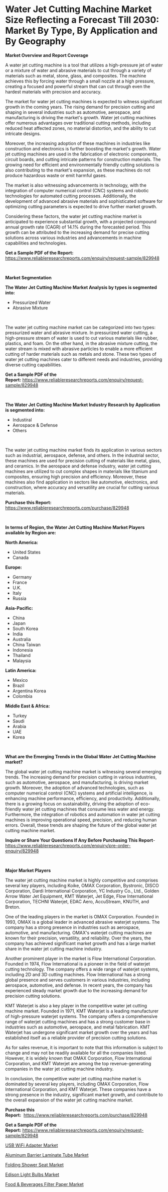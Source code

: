 <p><h1>Water Jet Cutting Machine Market Size Reflecting a Forecast Till 2030: Market By Type, By Application and By Geography</h1></p><p><strong>Market Overview and Report Coverage</strong></p>
<p><p>A water jet cutting machine is a tool that utilizes a high-pressure jet of water or a mixture of water and abrasive materials to cut through a variety of materials such as metal, stone, glass, and composites. The machine achieves this by forcing water through a small nozzle at a high pressure, creating a focused and powerful stream that can cut through even the hardest materials with precision and accuracy.</p><p>The market for water jet cutting machines is expected to witness significant growth in the coming years. The rising demand for precision cutting and shaping in several industries such as automotive, aerospace, and manufacturing is driving the market's growth. Water jet cutting machines offer numerous advantages over traditional cutting methods, including reduced heat affected zones, no material distortion, and the ability to cut intricate designs.</p><p>Moreover, the increasing adoption of these machines in industries like construction and electronics is further boosting the market's growth. Water jet cutting machines are used in the fabrication of electronic components, circuit boards, and cutting intricate patterns for construction materials. The growing need for efficient and environmentally friendly cutting solutions is also contributing to the market's expansion, as these machines do not produce hazardous waste or emit harmful gases.</p><p>The market is also witnessing advancements in technology, with the integration of computer numerical control (CNC) systems and robotic technologies for automated cutting processes. Additionally, the development of advanced abrasive materials and sophisticated software for optimizing cutting parameters is expected to drive further market growth.</p><p>Considering these factors, the water jet cutting machine market is anticipated to experience substantial growth, with a projected compound annual growth rate (CAGR) of 14.1% during the forecasted period. This growth can be attributed to the increasing demand for precise cutting solutions across various industries and advancements in machine capabilities and technologies.</p></p>
<p><strong>Get a Sample PDF of the Report:</strong> <a href="https://www.reliableresearchreports.com/enquiry/request-sample/829948">https://www.reliableresearchreports.com/enquiry/request-sample/829948</a></p>
<p>&nbsp;</p>
<p><strong>Market Segmentation</strong></p>
<p><strong>The Water Jet Cutting Machine Market Analysis by types is segmented into:</strong></p>
<p><ul><li>Pressurized Water</li><li>Abrasive Mixture</li></ul></p>
<p>&nbsp;</p>
<p><p>The water jet cutting machine market can be categorized into two types: pressurized water and abrasive mixture. In pressurized water cutting, a high-pressure stream of water is used to cut various materials like rubber, plastics, and foam. On the other hand, in the abrasive mixture cutting, the water stream is mixed with abrasive particles to enable a more efficient cutting of harder materials such as metals and stone. These two types of water jet cutting machines cater to different needs and industries, providing diverse cutting capabilities.</p></p>
<p><strong>Get a Sample PDF of the Report:</strong>&nbsp;<a href="https://www.reliableresearchreports.com/enquiry/request-sample/829948">https://www.reliableresearchreports.com/enquiry/request-sample/829948</a></p>
<p>&nbsp;</p>
<p><strong>The Water Jet Cutting Machine Market Industry Research by Application is segmented into:</strong></p>
<p><ul><li>Industiral</li><li>Aerospace & Defense</li><li>Others</li></ul></p>
<p>&nbsp;</p>
<p><p>The water jet cutting machine market finds its application in various sectors such as industrial, aerospace, defense, and others. In the industrial sector, these machines are used for precision cutting of materials like metal, glass, and ceramics. In the aerospace and defense industry, water jet cutting machines are utilized to cut complex shapes in materials like titanium and composites, ensuring high precision and efficiency. Moreover, these machines also find application in sectors like automotive, electronics, and construction, where accuracy and versatility are crucial for cutting various materials.</p></p>
<p><strong>Purchase this Report:</strong>&nbsp; <a href="https://www.reliableresearchreports.com/purchase/829948">https://www.reliableresearchreports.com/purchase/829948</a></p>
<p>&nbsp;</p>
<p><strong>In terms of Region, the Water Jet Cutting Machine Market Players available by Region are:</strong></p>
<p>
    <p> <strong> North America: </strong>
        <ul>
            <li>United States</li>
            <li>Canada</li>
        </ul>
        </p> 
    <p> <strong> Europe: </strong>
        <ul>
            <li>Germany</li>
            <li>France</li>
            <li>U.K.</li>
            <li>Italy</li>
            <li>Russia</li>
        </ul>
        </p> 
    <p> <strong> Asia-Pacific: </strong>
        <ul>
            <li>China</li>
            <li>Japan</li>
            <li>South Korea</li>
            <li>India</li>
            <li>Australia</li>
            <li>China Taiwan</li>
            <li>Indonesia</li>
            <li>Thailand</li>
            <li>Malaysia</li>
        </ul>
        </p> 
    <p> <strong> Latin America: </strong>
        <ul>
            <li>Mexico</li>
            <li>Brazil</li>
            <li>Argentina Korea</li>
            <li>Colombia</li>
        </ul>
        </p> 
    <p> <strong> Middle East & Africa: </strong>
        <ul>
            <li>Turkey</li>
            <li>Saudi</li>
            <li>Arabia</li>
            <li>UAE</li>
            <li>Korea</li>
        </ul>
    </p>
    </p>
<p>&nbsp;</p>
<p><strong>What are the Emerging Trends in the Global Water Jet Cutting Machine market?</strong></p>
<p><p>The global water jet cutting machine market is witnessing several emerging trends. The increasing demand for precision cutting in various industries, such as automotive, aerospace, and manufacturing, is driving market growth. Moreover, the adoption of advanced technologies, such as computer numerical control (CNC) systems and artificial intelligence, is enhancing machine performance, efficiency, and productivity. Additionally, there is a growing focus on sustainability, driving the adoption of eco-friendly water jet cutting machines that consume less water and energy. Furthermore, the integration of robotics and automation in water jet cutting machines is improving operational speed, precision, and reducing human errors. Overall, these trends are shaping the future of the global water jet cutting machine market.</p></p>
<p><strong>Inquire or Share Your Questions If Any Before Purchasing This Report</strong>- <a href="https://www.reliableresearchreports.com/enquiry/pre-order-enquiry/829948">https://www.reliableresearchreports.com/enquiry/pre-order-enquiry/829948</a></p>
<p>&nbsp;</p>
<p><strong>Major Market Players</strong></p>
<p><p>The water jet cutting machine market is highly competitive and comprises several key players, including Koike, OMAX Corporation, Bystronic, DISCO Corporation, Dardi International Corporation, YC Industry Co., Ltd., Golden Arrow Water Jet Equipment, KMT Waterjet, Jet Edge, Flow International Corporation, TECHNI Waterjet, EDAC Aero, AccuStream, KNUTH, and Breton.</p><p>One of the leading players in the market is OMAX Corporation. Founded in 1993, OMAX is a global leader in advanced abrasive waterjet systems. The company has a strong presence in industries such as aerospace, automotive, and manufacturing. OMAX's waterjet cutting machines are known for their precision, versatility, and reliability. Over the years, the company has achieved significant market growth and has a large market share in the water jet cutting machine industry.</p><p>Another prominent player in the market is Flow International Corporation. Founded in 1974, Flow International is a pioneer in the field of waterjet cutting technology. The company offers a wide range of waterjet systems, including 2D and 3D cutting machines. Flow International has a strong global presence and serves customers in various industries, including aerospace, automotive, and defense. In recent years, the company has experienced steady market growth due to the increasing demand for precision cutting solutions.</p><p>KMT Waterjet is also a key player in the competitive water jet cutting machine market. Founded in 1971, KMT Waterjet is a leading manufacturer of high-pressure waterjet systems. The company offers a comprehensive range of waterjet cutting machines and has a strong customer base in industries such as automotive, aerospace, and metal fabrication. KMT Waterjet has undergone significant market growth over the years and has established itself as a reliable provider of precision cutting solutions.</p><p>As for sales revenue, it is important to note that this information is subject to change and may not be readily available for all the companies listed. However, it is widely known that OMAX Corporation, Flow International Corporation, and KMT Waterjet are among the top revenue-generating companies in the water jet cutting machine industry.</p><p>In conclusion, the competitive water jet cutting machine market is dominated by several key players, including OMAX Corporation, Flow International Corporation, and KMT Waterjet. These companies have a strong presence in the industry, significant market growth, and contribute to the overall expansion of the water jet cutting machine market.</p></p>
<p><strong>Purchase this Report:</strong>&nbsp;&nbsp;<a href="https://www.reliableresearchreports.com/purchase/829948">https://www.reliableresearchreports.com/purchase/829948</a></p>
<p></p>
<p><strong>Get a Sample PDF of the Report:</strong>&nbsp;<a href="https://www.reliableresearchreports.com/enquiry/request-sample/829948">https://www.reliableresearchreports.com/enquiry/request-sample/829948</a></p>
<p><p><a href="https://www.linkedin.com/pulse/usb-wifi-adapter-market-share-amp-new-trends/">USB WiFi Adapter Market</a></p><p><a href="https://www.linkedin.com/pulse/aluminum-barrier-laminate-tube-market-size/">Aluminum Barrier Laminate Tube Market</a></p><p><a href="https://medium.com/@lilakautzer2023/folding-shower-seat-nbsp-market-focuses-on-market-share-size-and-projected-forecast-till-2030-e0d78a59062f">Folding Shower Seat Market</a></p><p><a href="https://www.linkedin.com/pulse/edison-light-bulbs-market-challenges-opportunities-growth/">Edison Light Bulbs Market</a></p><p><a href="https://medium.com/@adellalesch/food-beverages-filter-paper-market-furnishes-information-on-market-share-market-trends-and-76d7dc5a1993">Food & Beverages Filter Paper Market</a></p></p>